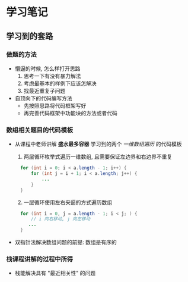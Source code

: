 # 学习笔记

## 学习到的套路
### 做题的方法

* 懵逼的时候, 怎么样打开思路
  1. 思考一下有没有暴力解法
  2. 考虑最基本的样例下应该怎解决
  3. 找最近重复子问题
* 自顶向下的代码编写方法
    * 先按照思路将代码框架写好
    * 再完善代码框架中功能块的方法或者代码

### 数组相关题目的代码模板

* 从课程中老师讲解 **盛水最多容器** 学习到的两个 *一维数组遍历* 的代码模板

    1. 两层循环枚举式遍历一维数组, 且需要保证左边界和右边界不重复
    
    ```java
      for (int i = 0; i < a.length - 1; i++) {
          for (int j = i + 1; i < a.length; j++) {
              ...
          }   
      }   
    ```
    2. 一层循环使用左右夹逼的方式遍历数组
    
    ```java
      for (int i = 0, j = a.length - 1; i < j; ) {
          // i 向右移动, j 向左移动
         ...
      }
    ```
  
* 双指针法解决数组问题的前提: 数组是有序的

### 栈课程讲解的过程中所得

* 栈能解决具有 "最近相关性" 的问题



